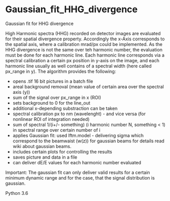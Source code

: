 # Gaussian_fit_HHG_divergence
Gaussian fit for HHG divergence

High Harmonic spectra (HHG) recorded on detector images are evaluated for their spatial divergence property. 
Accordingly the x-Axis corresponds to the spatial axis, where a calibration mrad/px could be implemented. As the HHG divergence is not the same
over teh harmonic number, the evaluation must be done for each harmonic line. Each harmonic line corresponds via a spectral calibration a
certain px position in y-axis on the image, and each harmonic line usually as well contains of a spectral width (here called px_range in y). 
The algorithm provides the following: 

- opens .tif 16 bit pictures in a batch file
- areal background removal (mean value of certain area over the spectral axis (y))
- sum of the signal over px_range in x (ROI)
- sets background to 0 for the line_out
- additional x-depending substraction can be taken
- spectral calibration px to nm (wavelenght) - and vice versa (for nonlinear ROI of integration needed)
- sum of spectral 1/(i+/- something) (i harmonic number N, something < 1) in spectral range over certain number of i
- applies Gaussian fit: used lftm.model - delivering sigma which correspond to the beamwaist (w(z)) for gaussian beams 
for details read wiki about gaussian beams.
- includes certain plots for controlling the results
- saves picture and data in a file 
- can deliver dE/E values for each harmonic number evaluated

Important: 
The gaussian fit can only deliver valid results for a certain minimum dynamic range and
for the case, that the signal distribution is gaussian. 


Python 3.6 

